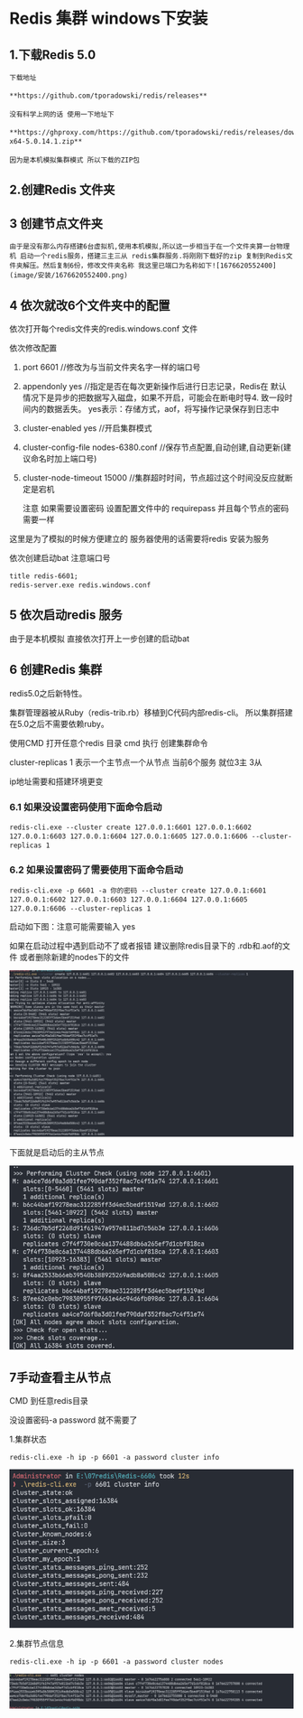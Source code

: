 
# Redis 集群 windows下安装

## 1.下载Redis 5.0

    下载地址

    **https://github.com/tporadowski/redis/releases**

    没有科学上网的话 使用一下地址下

    **https://ghproxy.com/https://github.com/tporadowski/redis/releases/download/v5.0.14.1/Redis-x64-5.0.14.1.zip**

    因为是本机模拟集群模式 所以下载的ZIP包

## 2.创建Redis 文件夹

## 3 创建节点文件夹

    由于是没有那么内存搭建6台虚拟机,使用本机模拟,所以这一步相当于在一个文件夹算一台物理机 启动一个redis服务，搭建三主三从 redis集群服务.将刚刚下载好的zip 复制到Redis文件夹解压。然后复制6份，修改文件夹名称 我这里已端口为名称如下![1676620552400](image/安装/1676620552400.png)

## 4 依次就改6个文件夹中的配置

依次打开每个redis文件夹的redis.windows.conf 文件

依次修改配置

1. port 6601  //修改为与当前文件夹名字一样的端口号
2. appendonly yes //指定是否在每次更新操作后进行日志记录，Redis在 默认情况下是异步的把数据写入磁盘，如果不开启，可能会在断电时导4. 致一段时间内的数据丢失。 yes表示：存储方式，aof，将写操作记录保存到日志中
3. cluster-enabled yes //开启集群模式
4. cluster-config-file nodes-6380.conf //保存节点配置,自动创建,自动更新(建议命名时加上端口号)
5. cluster-node-timeout 15000 //集群超时时间，节点超过这个时间没反应就断定是宕机

   注意 如果需要设置密码  设置配置文件中的 requirepass  并且每个节点的密码需要一样

这里是为了模拟的时候方便建立的 服务器使用的话需要将redis 安装为服务

依次创建启动bat 注意端口号

```
title redis-6601;
redis-server.exe redis.windows.conf
```

## 5 依次启动redis 服务

 由于是本机模拟 直接依次打开上一步创建的启动bat

## 6 创建Redis 集群

redis5.0之后新特性。

集群管理器被从Ruby（redis-trib.rb）移植到C代码内部redis-cli。
所以集群搭建在5.0之后不需要依赖ruby。

使用CMD 打开任意个redis 目录 cmd 执行 创建集群命令

cluster-replicas 1 表示一个主节点一个从节点 当前6个服务 就位3主 3从

ip地址需要和搭建环境更变

### 6.1 如果没设置密码使用下面命令启动

```
redis-cli.exe --cluster create 127.0.0.1:6601 127.0.0.1:6602 127.0.0.1:6603 127.0.0.1:6604 127.0.0.1:6605 127.0.0.1:6606 --cluster-replicas 1
```

### 6.2 如果设置密码了需要使用下面命令启动

```
redis-cli.exe -p 6601 -a 你的密码 --cluster create 127.0.0.1:6601 127.0.0.1:6602 127.0.0.1:6603 127.0.0.1:6604 127.0.0.1:6605 127.0.0.1:6606 --cluster-replicas 1
```

启动如下图：注意可能需要输入 yes

如果在启动过程中遇到启动不了或者报错 建议删除redis目录下的 .rdb和.aof的文件 或者删除新建的nodes下的文件

![1676622510691](image/安装/1676622510691.png)

下面就是启动后的主从节点

![1676622521025](image/安装/1676622521025.png)

## 7手动查看主从节点

CMD 到任意redis目录

没设置密码-a password 就不需要了

1.集群状态

```
redis-cli.exe -h ip -p 6601 -a password cluster info
```

![1676622778991](image/安装/1676622778991.png)

2.集群节点信息

```
redis-cli.exe -h ip -p 6601 -a password cluster nodes
```

![1676622767578](image/安装/1676622767578.png)
